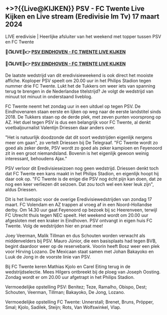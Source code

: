 <h2>+>?{{Live@KIJKEN}} PSV - FC Twente Live Kijken en Live stream (Eredivisie Im Tv) 17 maart 2024</h2>

LIVE eredivisie | Heerlijke afsluiter van het weekend met topper tussen PSV en FC Twente

<strong> 🔴📺LIVE📲👉 <a href="https://onlinestreamshd.com/nl-soccer/" rel="nofollow"> PSV EINDHOVEN - FC TWENTE LIVE KIJKEN </a> </strong>

<strong> 🔴📺LIVE📲👉 <a href="https://onlinestreamshd.com/nl-soccer/" rel="nofollow"> PSV EINDHOVEN - FC TWENTE LIVE KIJKEN </a> </strong>

De laatste wedstrijd van dit eredivisieweekend is ook direct het mooiste affiche. Koploper PSV speelt om 20.00 uur in het Philips Stadion tegen nummer drie FC Twente. Lukt het de Tukkers om weer iets van spanning terug te brengen in de Nederlandse titelstrijd? Je volgt de wedstrijd van minuut tot minuut in onderstaand liveblog.

FC Twente neemt het zondag uur in een uitduel op tegen PSV. De Eindhovenaren staan eerste en lijken op weg naar de eerste landstitel sinds 2018. De Tukkers staan op de derde plek, met zeven punten voorsprong op AZ. Het duel tegen PSV is dus een belangrijk voor FC Twente, al denkt voetbaljournalist Valentijn Driessen daar anders over.

"Het is natuurlijk doodzonde dat dit soort wedstrijden eigenlijk nergens meer om gaan", zo vertelt Driessen bij De Telegraaf. "FC Twente wordt zo goed als zeker derde, PSV wordt zo goed als zeker kampioen en Feyenoord zit in een groot niemandsland. Bovenin is het eigenlijk gewoon weinig interessant, behoudens Ajax."

PSV verloor dit Eredivisieseizoen nog geen wedstrijd. Driessen denkt toch dat FC Twente een kans maakt in het Philips Stadion, en eigenlijk hoopt hij daar ook op. "FC Twente is de enige die PSV nog écht pijn kan doen, dat ze nog een keer verliezen dit seizoen. Dat zou toch wel een keer leuk zijn", aldus Driessen.

Dit is het livetopic voor de overige Eredivisiewedstrijden van zondag 17 maart. FC Volendam en AZ trappen al vroeg af in een Noord-Hollandse derby. Om 14.30 uur gaat Feyenoord op bezoek bij sc Heerenveen, terwijl FC Utrecht thuis tegen NEC speelt. Het weekend wordt om 20.00 uur afgesloten met een kraker in Eindhoven. PSV ontvangt in eigen huis FC Twente. Volg de wedstrijden hier en praat mee!

Joey Veerman, Malik Tillman en dus Schouten worden verwacht als middenvelders bij PSV. Mauro Júnior, die een basisplaats had tegen BVB, begint daardoor weer op de reservebank. Voorin heeft Bosz weer een plek voor Hirving Lozano. De Mexicaan staat samen met Johan Bakayoko en Luuk de Jong in de voorste linie van PSV.  

Bij FC Twente keren Mathias Kjolo en Carel Eiting terug in de wedstrijdselectie. Mees Hilgers ontbreekt bij de ploeg van Joseph Oosting. Zondag wordt er om 20.00 uur afgetrapt in het Philips Stadion.

Vermoedelijke opstelling PSV:
Benitez; Teze, Ramalho, Obispo, Dest; Schouten, Veerman, Tillman; Bakayoko, De Jong, Lozano.

Vermoedelijke opstelling FC Twente:
Unnerstall; Brenet, Bruns, Pröpper, Smal; Kjolo, Sadilek, Steijn; Rots, Van Wolfswinkel, Vlap.  
